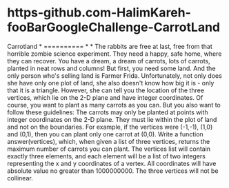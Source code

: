 # https-github.com-HalimKareh-fooBarGoogleChallenge-CarrotLand
Carrotland  * ==========  *  * The rabbits are free at last, free from that horrible zombie science experiment. They need a happy, safe home, where they can recover. You have a dream, a dream of carrots, lots of carrots, planted in neat rows and columns! But first, you need some land. And the only person who's selling land is Farmer Frida. Unfortunately, not only does she have only one plot of land, she also doesn't know how big it is - only that it is a triangle. However, she can tell you the location of the three vertices, which lie on the 2-D plane and have integer coordinates. Of course, you want to plant as many carrots as you can. But you also want to follow these guidelines: The carrots may only be planted at points with integer coordinates on the 2-D plane. They must lie within the plot of land and not on the boundaries. For example, if the vertices were (-1,-1), (1,0) and (0,1), then you can plant only one carrot at (0,0).  Write a function answer(vertices), which, when given a list of three vertices, returns the maximum number of carrots you can plant. The vertices list will contain exactly three elements, and each element will be a list of two integers representing the x and y coordinates of a vertex. All coordinates will have absolute value no greater than 1000000000. The three vertices will not be collinear.
